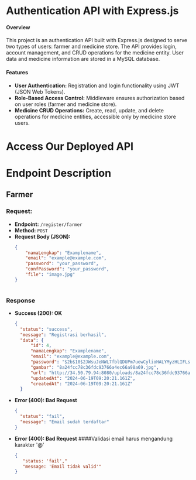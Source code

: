 # Authentication API with Express.js
#### Overview
This project is an authentication API built with Express.js designed to serve two types of users: farmer and medicine store. The API provides login, account management, and CRUD operations for the medicine entity. User data and medicine information are stored in a MySQL database.

#### Features
- **User Authentication:** Registration and login functionality using JWT (JSON Web Tokens).
- **Role-Based Access Control:** Middleware ensures authorization based on user roles (farmer and medicine   store).
- **Medicine CRUD Operations:** Create, read, update, and delete operations for medicine entities, accessible only by medicine store users.

# Access Our Deployed API



# Endpoint Description
## Farmer
### Request:

- **Endpoint:** `/register/farmer`
- **Method:** `POST`
- **Request Body (JSON):**
  ```json
  {
      "namaLengkap": "Examplename",
      "email": "example@example.com",
      "password": "your_password",
      "confPassword": "your_password",
      "file": "image.jpg"
  }
           
### Response
- **Success (200): OK**
  ``` json
  {
    "status": "success",
    "message": "Registrasi berhasil",
    "data": {
        "id": 4,
        "namaLengkap": "Examplename",
        "email": "example@example.com",
        "password": "$2b$10$2JWsuJeNWL7fblQDUPm7uewCylioHALYMyzHLIFLs2XMI2zStZ2Aa",
        "gambar": "8a24fcc78c36fdc93766a4ec66a98a69.jpg",
        "url": "http://34.50.79.94:8080/uploads/8a24fcc78c36fdc93766a4ec66a98a69.jpg",
        "updatedAt": "2024-06-19T09:20:21.161Z",
        "createdAt": "2024-06-19T09:20:21.161Z"
    }
- **Error (400): Bad Request**
  ``` json
  {
    "status": "fail",
    "message": "Email sudah terdaftar"
  }
- **Error (400): Bad Request**
  ####Validasi email harus mengandung karakter '@'
  ``` json
  {
     "status: 'fail',"
     "message: 'Email tidak valid'"
  }

  


    


